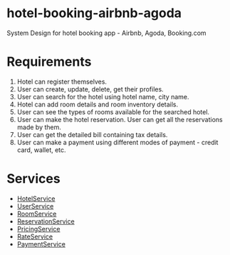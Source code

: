 # hotel-booking-airbnb-agoda
System Design for hotel booking app - Airbnb, Agoda, Booking.com

# Requirements
1. Hotel can register themselves.
2. User can create, update, delete, get their profiles.
3. User can search for the hotel using hotel name, city name.
4. Hotel can add room details and room inventory details.
5. User can see the types of rooms available for the searched hotel.
6. User can make the hotel reservation. User can get all the reservations made by them.
7. User can get the detailed bill containing tax details.
8. User can make a payment using different modes of payment - credit card, wallet, etc.

# Services
* [HotelService](src/main/java/com/mayank/hotelbooking/services/HotelService.java)
* [UserService](src/main/java/com/mayank/hotelbooking/services/UserService.java)
* [RoomService](src/main/java/com/mayank/hotelbooking/services/RoomService.java)
* [ReservationService](src/main/java/com/mayank/hotelbooking/services/ReservationService.java)
* [PricingService](src/main/java/com/mayank/hotelbooking/services/PricingService.java)
* [RateService](src/main/java/com/mayank/hotelbooking/services/RateeService.java)
* [PaymentService](src/main/java/com/mayank/hotelbooking/services/PaymentService.java)
